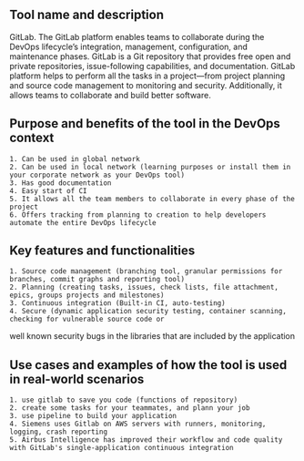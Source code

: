 ## Tool name and description
GitLab.
The GitLab platform enables teams to collaborate during the DevOps lifecycle’s integration, management, configuration, and maintenance phases.
GitLab is a Git repository that provides free open and private repositories, issue-following capabilities, and documentation. 
GitLab platform helps to perform all the tasks in a project—from project planning and source code management to monitoring and security. Additionally, it allows teams to collaborate and build better software. 
## Purpose and benefits of the tool in the DevOps context
	1. Can be used in global network
	2. Can be used in local network (learning purposes or install them in your corporate network as your DevOps tool)
	3. Has good documentation
	4. Easy start of CI
	5. It allows all the team members to collaborate in every phase of the project
	6. Offers tracking from planning to creation to help developers automate the entire DevOps lifecycle
## Key features and functionalities
	1. Source code management (branching tool, granular permissions for branches, commit graphs and reporting tool)
	2. Planning (creating tasks, issues, check lists, file attachment, epics, groups projects and milestones)
	3. Continuous integration (Built-in CI, auto-testing)
	4. Secure (dynamic application security testing, container scanning, checking for vulnerable source code or
well known security bugs in the libraries that are included by the application
	
## Use cases and examples of how the tool is used in real-world scenarios
	1. use gitlab to save you code (functions of repository)
	2. create some tasks for your teammates, and plann your job
	3. use pipeline to build your application
	4. Siemens uses Gitlab on AWS servers with runners, monitoring, logging, crash reporting
	5. Airbus Intelligence has improved their workflow and code quality with GitLab's single-application continuous integration